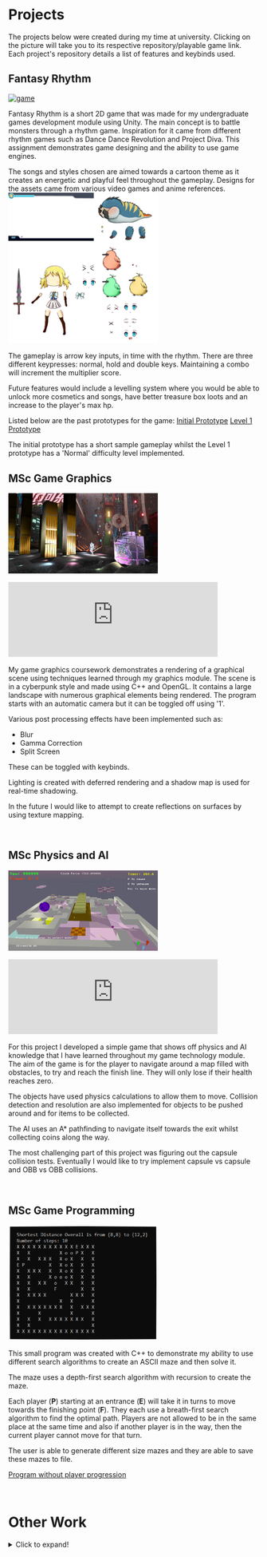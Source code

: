 # Projects

The projects below were created during my time at university. Clicking on the picture will take you to its respective repository/playable game link. Each project's repository details a list of features and keybinds used. 
<br />


## Fantasy Rhythm
<a href = "https://akeilee.github.io/FantasyRhythm/"><img src="https://raw.githubusercontent.com/Akeilee/Akeilee.github.io/main/Images/gameplayGif.gif" alt = "game" width = "300"></a>


Fantasy Rhythm is a short 2D game that was made for my undergraduate games development module using Unity. The main concept is to battle monsters through a rhythm game. Inspiration for it came from different rhythm games such as Dance Dance Revolution and Project Diva. This assignment demonstrates game designing and the ability to use game engines.   

The songs and styles chosen are aimed towards a cartoon theme as it creates an energetic and playful feel throughout the gameplay. Designs for the assets came from various video games and anime references.
<a name = "design"><img src="https://raw.githubusercontent.com/Akeilee/Akeilee.github.io/main/Images/assets.png" width = "300"></a> 

The gameplay is arrow key inputs, in time with the rhythm. There are three different keypresses: normal, hold and double keys. Maintaining a combo will increment the multiplier score.

Future features would include a levelling system where you would be able to unlock more cosmetics and songs, have better treasure box loots and an increase to the player's max hp.

Listed below are the past prototypes for the game:
[Initial Prototype](https://akeilee.github.io/Rhythm-Prototype-Initial/)
[Level 1 Prototype](https://akeilee.github.io/Rhythm-Prototype-Level/)

The initial prototype has a short sample gameplay whilst the Level 1 prototype has a 'Normal' difficulty level implemented.
<br />


## MSc Game Graphics
<a href = "https://github.com/Akeilee/Game-Graphics"><img src="https://github.com/Akeilee/Akeilee.github.io/blob/main/Images/textures.PNG" alt = "graphics" width = "300"></a>

<iframe width="420" src="https://www.youtube.com/embed/5CmZtc3gN7A" frameborder="0" allow="accelerometer; autoplay; clipboard-write; encrypted-media; gyroscope; picture-in-picture" allowfullscreen></iframe>

My game graphics coursework demonstrates a rendering of a graphical scene using techniques learned through my graphics module. The scene is in a cyberpunk style and made using C++ and OpenGL. It contains a large landscape with numerous graphical elements being rendered. The program starts with an automatic camera but it can be toggled off using '1'. 

Various post processing effects have been implemented such as:
- Blur
- Gamma Correction
- Split Screen

These can be toggled with keybinds. 

Lighting is created with deferred rendering and a shadow map is used for real-time shadowing.

In the future I would like to attempt to create reflections on surfaces by using texture mapping. 

<br />


## MSc Physics and AI
<a href = "https://github.com/Akeilee/Game-Tech"><img src="https://raw.githubusercontent.com/Akeilee/Akeilee.github.io/main/Images/main.gif" alt = "physics" width = "300"></a>

<iframe width="420" src="https://www.youtube.com/embed/urHL-WkVB7w" frameborder="0" allow="accelerometer; autoplay; clipboard-write; encrypted-media; gyroscope; picture-in-picture" allowfullscreen></iframe>

For this project I developed a simple game that shows off physics and AI knowledge that I have learned throughout my game technology module. The aim of the game is for the player to navigate around a map filled with obstacles, to try and reach the finish line. They will only lose if their health reaches zero. 

The objects have used physics calculations to allow them to move. Collision detection and resolution are also implemented for objects to be pushed around and for items to be collected.

The AI uses an A* pathfinding to navigate itself towards the exit whilst collecting coins along the way. 

The most challenging part of this project was figuring out the capsule collision tests. Eventually I would like to try implement capsule vs capsule and OBB vs OBB collisions.

<br />


## MSc Game Programming
<a href = "https://github.com/Akeilee/Game-Programming-2"><img src="https://raw.githubusercontent.com/Akeilee/Akeilee.github.io/main/Images/overallShort.PNG" alt = "maze" width = "300"></a>

This small program was created with C++ to demonstrate my ability to use different search algorithms to create an ASCII maze and then solve it. 

The maze uses a depth-first search algorithm with recursion to create the maze.

Each player (**P**) starting at an entrance (**E**) will take it in turns to move towards the finishing point (**F**). They each use a breath-first search algorithm to find the optimal path. Players are not allowed to be in the same place at the same time and also if another player is in the way, then the current player cannot move for that turn. 

The user is able to generate different size mazes and they are able to save these mazes to file. 

[Program without player progression](https://github.com/Akeilee/Game-Programming-1)

<br />


# Other Work

<details>
<summary>Click to expand!</summary>

<br />  
## OpenGL Shaders
<a href = "https://github.com/Akeilee/3223-Graphics-2"><img src="https://raw.githubusercontent.com/Akeilee/Akeilee.github.io/main/Images/blendCube.gif" alt = "shaders" width = "300"></a>

<iframe width="560" height="315" src="https://www.youtube.com/embed/FRGN_cY4HNw" frameborder="0" allow="accelerometer; autoplay; clipboard-write; encrypted-media; gyroscope; picture-in-picture" allowfullscreen></iframe>

For this piece of coursework I was asked to create a simple scene that had different graphical shaders affect a cube in real time. I used C++, OpenGL and its associated shader language, GLSL.

Numerous shaders were used such as a: 
Geometry shader - invoked once per primative and takes in the vertices of the cube and outputs new primitives that form new smaller cubes,
Tessellation shader - invoked once per vertex and creates new triangle primitives to distort the cube based on a heightmap, 
Lighting shader - creating a spotlight effect on the cube.
<br />
  
  
## OpenGL Graphics
<a href = "https://github.com/Akeilee/3223-Graphics-1"><img src="https://raw.githubusercontent.com/Akeilee/Akeilee.github.io/main/Images/graphicsSpace.png" alt = "rasterisation" width = "300"></a>

This project shows the various graphical primitives and rasterisation techniques learned from my 3223 Graphics module. 

The coursework spec was to render a 2D space scene consisting of triangles, lines and points using C++ and OpenGL. There is usage of different depth buffer tests and alpha blending states.
<br />
  
  
## Python GUI
<a href = "https://github.com/Akeilee/Rover-Gui"><img src="https://raw.githubusercontent.com/Akeilee/Akeilee.github.io/main/Images/screenshot.jpg" alt = "roverScreenshot" width = "300"></a>
  
This GUI was created during a two week sprint for the Engineering Society's entry into a tournament. The main sketch was drawn up by the design team in the society and I was then tasked with creating the home screen in python. 
  
Interactable buttons consists of the home, info, help and logo button. Clickling on them will only print to the console.

As this was my first time learning and using Python I was unable to create a more detailed GUI. For future projects, I would like to add more interactable features. 
<br />
  
  
## Website 
<a href = "https://github.com/Akeilee/1026-Website"><img src="https://raw.githubusercontent.com/Akeilee/Akeilee.github.io/main/Images/website.PNG" alt = "websiteScreenshot" width = "300"></a>
  
This interactive example website was made for my 1026 Website design coursework. 
  
It uses HTML, CSS and JavaScript. 
  
The assignment helped me develop my knowledge of the web, its client-site technologies and principles of good web design. 
<br />
	
</details>
